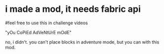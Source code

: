 # i made a mod, it needs fabric api
#feel free to use this in challenge videos

"yOu CoPiEd AdVeNtUrE mOdE"

no, i didn't. you can't place blocks in adventure mode, but you can with this mod.

